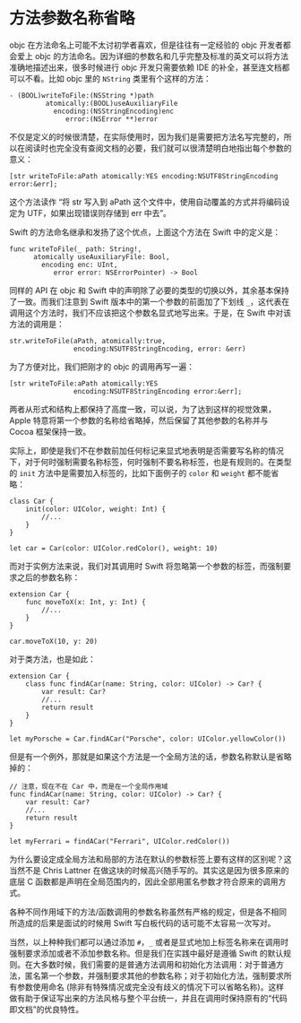 # 方法参数名称省略

objc 在方法命名上可能不太讨初学者喜欢，但是往往有一定经验的 objc 开发者都会爱上 objc 的方法命名。因为详细的参数名和几乎完整及标准的英文可以将方法准确地描述出来，很多时候进行 objc 开发只需要依赖 IDE 的补全，甚至连文档都可以不看。比如 objc 里的 `NString` 类里有个这样的方法：

    - (BOOL)writeToFile:(NSString *)path 
             atomically:(BOOL)useAuxiliaryFile 
               encoding:(NSStringEncoding)enc 
                  error:(NSError **)error

不仅是定义的时候很清楚，在实际使用时，因为我们是需要把方法名写完整的，所以在阅读时也完全没有查阅文档的必要，我们就可以很清楚明白地指出每个参数的意义：

    [str writeToFile:aPath atomically:YES encoding:NSUTF8StringEncoding error:&err];

这个方法读作 “将 str 写入到 aPath 这个文件中，使用自动覆盖的方式并将编码设定为 UTF，如果出现错误则存储到 err 中去”。

Swift 的方法命名继承和发扬了这个优点，上面这个方法在 Swift 中的定义是：

    func writeToFile(_ path: String!,
          atomically useAuxiliaryFile: Bool,
            encoding enc: UInt,
               error error: NSErrorPointer) -> Bool


同样的 API 在 objc 和 Swift 中的声明除了必要的类型的切换以外，其余基本保持了一致。而我们注意到 Swift 版本中的第一个参数的前面加了下划线 `_`，这代表在调用这个方法时，我们不应该把这个参数名显式地写出来。于是，在 Swift 中对该方法的调用是：

    str.writeToFile(aPath, atomically:true, 
                    encoding:NSUTF8StringEncoding, error: &err)

为了方便对比，我们把刚才的 objc 的调用再写一遍：

    [str writeToFile:aPath atomically:YES 
                    encoding:NSUTF8StringEncoding error:&err];

两者从形式和结构上都保持了高度一致，可以说，为了达到这样的视觉效果，Apple 特意将第一个参数的名称给省略掉，然后保留了其他参数的名称并与 Cocoa 框架保持一致。

实际上，即使是我们不在参数前加任何标记来显式地表明是否需要写名称的情况下，对于何时强制需要名称标签，何时强制不要名称标签，也是有规则的。在类型的 `init` 方法中是需要加入标签的，比如下面例子的 `color` 和 `weight` 都不能省略：

    class Car {
        init(color: UIColor, weight: Int) {
            //...
        }
    }

    let car = Car(color: UIColor.redColor(), weight: 10)

而对于实例方法来说，我们对其调用时 Swift 将忽略第一个参数的标签，而强制要求之后的参数名称：

    extension Car {
        func moveToX(x: Int, y: Int) {
            //...
        }
    }

    car.moveToX(10, y: 20)

对于类方法，也是如此：

    extension Car {
        class func findACar(name: String, color: UIColor) -> Car? {
            var result: Car?
            //...
            return result
        }
    }

    let myPorsche = Car.findACar("Porsche", color: UIColor.yellowColor())

但是有一个例外，那就是如果这个方法是一个全局方法的话，参数名称默认是省略掉的：

    // 注意，现在不在 Car 中，而是在一个全局作用域
    func findACar(name: String, color: UIColor) -> Car? {
        var result: Car?
        //...
        return result
    }

    let myFerrari = findACar("Ferrari", UIColor.redColor())

为什么要设定成全局方法和局部的方法在默认的参数标签上要有这样的区别呢？这当然不是 Chris Lattner 在做这块的时候高兴随手写的。其实这是因为很多原来的底层 C 函数都是声明在全局范围内的，因此全部用匿名参数才符合原来的调用方式。

各种不同作用域下的方法/函数调用的参数名称虽然有严格的规定，但是各不相同所造成的后果是面试的时候用 Swift 写白板代码的话可能不太容易一次写对。

当然，以上种种我们都可以通过添加 `#`，`_` 或者是显式地加上标签名称来在调用时强制要求添加或者不添加参数名称。但是我们在实践中最好是遵循 Swift 的默认规则。在大多数时候，我们需要的是普通方法调用和初始化方法调用：对于普通方法，匿名第一个参数，并强制要求其他的参数名称；对于初始化方法，强制要求所有参数使用命名 (除非有特殊情况或完全没有歧义的情况下可以省略名称)。这样做有助于保证写出来的方法风格与整个平台统一，并且在调用时保持原有的“代码即文档”的优良特性。


